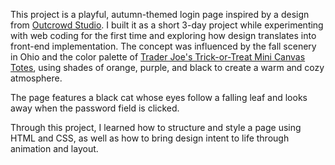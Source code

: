 This project is a playful, autumn-themed login page inspired by a design from [Outcrowd Studio](https://www.instagram.com/reel/CtOihF5ONQj/). 
I built it as a short 3-day project while experimenting with web coding for the first time and exploring how design translates into front-end implementation. 
The concept was influenced by the fall scenery in Ohio and the color palette of [Trader Joe's Trick-or-Treat Mini Canvas Totes](https://www.traderjoes.com/home/products/pdp/trick-or-treat-mini-canvas-totes-081415), using shades of orange, purple, and black to create a warm and cozy atmosphere.

The page features a black cat whose eyes follow a falling leaf and looks away when the password field is clicked.

Through this project, I learned how to structure and style a page using HTML and CSS, as well as how to bring design intent to life through animation and layout.
